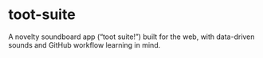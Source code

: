 # toot-suite
A novelty soundboard app (“toot suite!”) built for the web, with data-driven sounds and GitHub workflow learning in mind.
